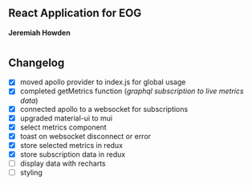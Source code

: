 ## React Application for EOG

**Jeremiah Howden**

#

## Changelog
- [x] moved apollo provider to index.js for global usage
- [x] completed getMetrics function (*graphql subscription to live metrics data*)
- [x] connected apollo to a websocket for subscriptions
- [x] upgraded material-ui to mui
- [x] select metrics component
- [x] toast on websocket disconnect or error
- [x] store selected metrics in redux
- [x] store subscription data in redux
- [ ] display data with recharts
- [ ] styling